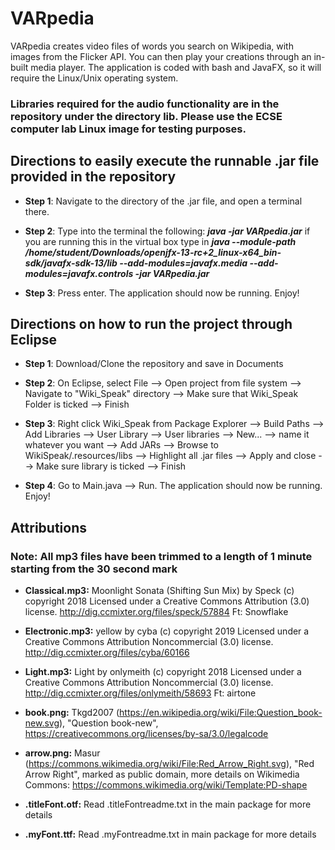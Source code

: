 # VARpedia
VARpedia creates video files of words you search on Wikipedia, with images from the Flicker API. You can then play your creations through an in-built media player. The application is coded with bash and JavaFX, so it will require the Linux/Unix operating system.   

### Libraries required for the audio functionality are in the repository under the directory lib.  Please use the ECSE computer lab Linux image for testing purposes.  

## Directions to easily execute the runnable .jar file provided in the repository
- **Step 1**: Navigate to the directory of the .jar file, and open a terminal there.  

- **Step 2**: Type into the terminal the following: ***java -jar VARpedia.jar*** if you are running this in the virtual box type in ***java --module-path /home/student/Downloads/openjfx-13-rc+2_linux-x64_bin-sdk/javafx-sdk-13/lib  --add-modules=javafx.media --add-modules=javafx.controls -jar VARpedia.jar***
- **Step 3**: Press enter. The application should now be running. Enjoy!  

## Directions on how to run the project through Eclipse
- **Step 1**: Download/Clone the repository and save in Documents  
- **Step 2**: On Eclipse, select File --> Open project from file system --> Navigate to "Wiki_Speak" directory --> Make sure
that Wiki_Speak Folder is ticked --> Finish  

- **Step 3**: Right click Wiki_Speak from Package Explorer --> Build Paths --> Add Libraries --> User Library --> User
libraries --> New... --> name it whatever you want --> Add JARs --> Browse to WikiSpeak/.resources/libs --> Highlight all .jar
files --> Apply and close --> Make sure library is ticked --> Finish  
- **Step 4**: Go to Main.java --> Run. The application should now be running.  Enjoy!

## Attributions
### Note: All mp3 files have been trimmed to a length of 1 minute starting from the 30 second mark  
- **Classical.mp3:** Moonlight Sonata (Shifting Sun Mix) by Speck (c) copyright 2018 Licensed under a Creative Commons Attribution (3.0) license. http://dig.ccmixter.org/files/speck/57884 Ft: Snowflake  

- **Electronic.mp3:** yellow by cyba (c) copyright 2019 Licensed under a Creative Commons Attribution Noncommercial  (3.0) license. http://dig.ccmixter.org/files/cyba/60166   

- **Light.mp3:** Light by onlymeith (c) copyright 2018 Licensed under a Creative Commons Attribution Noncommercial  (3.0) license. http://dig.ccmixter.org/files/onlymeith/58693 Ft: airtone  

- **book.png:** Tkgd2007 (https://en.wikipedia.org/wiki/File:Question_book-new.svg), "Question book-new", https://creativecommons.org/licenses/by-sa/3.0/legalcode  

- **arrow.png:** Masur (https://commons.wikimedia.org/wiki/File:Red_Arrow_Right.svg), "Red Arrow Right", marked as public domain, more details on Wikimedia Commons: https://commons.wikimedia.org/wiki/Template:PD-shape  

- **.titleFont.otf:** Read .titleFontreadme.txt in the main package for more details  

- **.myFont.ttf:** Read .myFontreadme.txt in main package for more details
